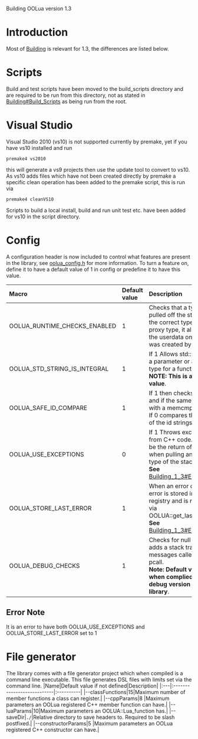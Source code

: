 Building OOLua version 1.3


# Introduction #
Most of [Building](Building.md) is relevant for 1.3, the differences are listed below.

# Scripts #
Build and test scripts have been moved to the build\_scripts directory and are required to be run from this directory, not as stated in [Building#Build\_Scripts](Building#Build_Scripts.md) as being run from the root.


# Visual Studio #
Visual Studio 2010 (vs10) is not supported currently by premake, yet if you have vs10 installed and run
```
premake4 vs2010
```
this will generate a vs9 projects then use the update tool to convert to vs10. As vs10 adds files which have not been created directly by premake a specific clean operation has been added to the premake script, this is run via
```
premake4 cleanVS10
```
Scripts to build a local install, build and run unit test etc. have been added for vs10 in the script directory.

# Config #
A configuration header is now included to control what features are present in the library, see [oolua\_config.h](http://code.google.com/p/oolua/source/browse/trunk/include/oolua_config.h) for more information. To turn a feature on, define it to have a default value of 1 in config or predefine it to have this value.

|Macro|Default value|Description|
|:----|:------------|:----------|
|OOLUA\_RUNTIME\_CHECKS\_ENABLED | 1 |Checks that a type being pulled off the stack is of the correct type. If this is a proxy type, it also checks the userdata on the stack was created by OOLua|
|OOLUA\_STD\_STRING\_IS\_INTEGRAL|1 |If 1 Allows std::string to be a parameter or a return type for a function. <br />**NOTE: This is always by value**.|
|OOLUA\_SAFE\_ID\_COMPARE|1 |If 1 then checks id lengths and if the same compares with a memcmp.<br />If 0 compares the address' of the id strings|
|OOLUA\_USE\_EXCEPTIONS|0 |If 1 Throws exceptions from C++ code. This could be the return of a pcall when pulling an incorrect type of the stack if. <br />**See** [Building\_1\_3#Error\_Note](Building_1_3#Error_Note.md)|
|OOLUA\_STORE\_LAST\_ERROR|1 |When an error occurs, the error is stored in the Lua registry and is retrievable via OOLUA::get\_last\_error(lua); <br />**See** [Building\_1\_3#Error\_Note](Building_1_3#Error_Note.md)|
|OOLUA\_DEBUG\_CHECKS|1 |Checks for null pointers adds a stack trace to messages called within pcall. <br />**Note: Default value is when complied as a debug version of the library**.|

## Error Note ##
It is an error to have both OOLUA\_USE\_EXCEPTIONS and OOLUA\_STORE\_LAST\_ERROR set to 1

# File generator #
The library comes with a file generator project which when compiled is a command line executable. This file generates DSL files with limits set via the command line.
|Name|Default value if not defined|Description|
|:---|:---------------------------|:----------|
|--classFunctions|15|Maximum number of member functions a class can register.|
|--cppParams|8 |Maximum parameters an OOLua registered C++ member function can have.|
|--luaParams|10|Maximum parameters an OOLUA::Lua\_function has.|
|--saveDir|`./`|Relative directory to save headers to. Required to be slash postfixed.|
|--constructorParams|5 |Maximum parameters an OOLua registered C++ constructor can have.|
